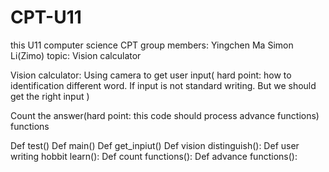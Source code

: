 # CPT-U11
this U11 computer science CPT
group members:
      Yingchen Ma
       Simon Li(Zimo)
topic: Vision calculator

Vision calculator:
    Using camera to get user input( hard point: how to identification different word. If input is not standard writing. But we should get the right input )

Count the answer(hard point: this code should process advance functions)
functions


Def test()
Def main()
Def get_inpiut() 
Def vision distinguish():
Def user writing hobbit learn():
Def count functions(): 
Def advance functions():
